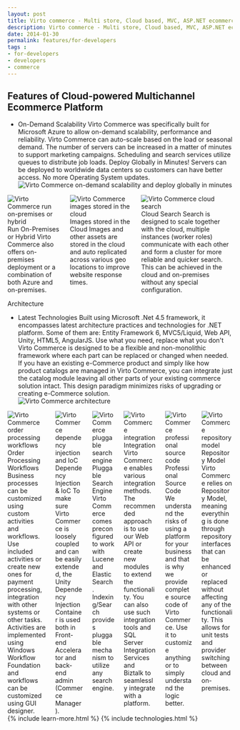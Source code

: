 ```yaml
---
layout: post
title: Virto commerce - Multi store, Cloud based, MVC, ASP.NET ecommerce framework
description: Virto commerce - Multi store, Cloud based, MVC, ASP.NET ecommerce framework
date: 2014-01-30
permalink: features/for-developers
tags : 
- for-developers
- developers
- commerce
---
```

<article role="main" class="main">
	<div class="for-dev __responsive">
		<h1 class="head-title">Features of Cloud-powered Multichannel Ecommerce Platform</h1>
		<ul class="list">
			<li class="list-item big">
				<div class="list-info">
					<span class="title">On-Demand Scalability</span>
					<span class="descr">Virto Commerce was specifically built for Microsoft Azure to allow on-demand scalability, performance and reliability. Virto Commerce can auto-scale based on the load or seasonal demand. The number of servers can be increased in a matter of minutes to support marketing campaigns. Scheduling and search services utilize queues to distribute job loads.</span>
					<span class="title">Deploy Globally in Minutes!</span>
					<span class="descr">Servers can be deployed to worldwide data centers so customers can have better access. No more Operating System updates.</span>
				</div>
				<img alt="Virto Commerce on-demand scalability and deploy globally in minutes" src="/Content/images/for-dev/features-cloud.png" class="list-img">
			</li>
		</ul>
		<div class="columns three">
			<div class="column">
				<img alt="Virto Commerce run on-premises or hybrid" src="/Content/images/for-dev/features-cloud-onpremise.png">
				<span class="title">Run On-Premises or Hybrid</span>
				<span class="descr">Virto Commerce also offers on-premises deployment or a combination of both Azure and on-premises.</span>
			</div>
			<div class="column">
				<img alt="Virto Commerce images stored in the cloud" src="/Content/images/for-dev/features-cloud-assets.png">
				<span class="title">Images stored in the Cloud</span>
				<span class="descr">Images and other assets are stored in the cloud and auto replicated across various geo locations to improve website response times.</span>
			</div>
			<div class="column">
				<img alt="Virto Commerce cloud search" src="/Content/images/for-dev/features-cloud-search.png">
				<span class="title">Cloud Search</span>
				<span class="descr">Search is designed to scale together with the cloud, multiple instances (worker roles) communicate with each other and form a cluster for more reliable and quicker search. This can be achieved in the cloud and on-premises without any special configuration.</span>
			</div>
		</div>
		<p class="sub-title">Architecture</p>
		<ul class="list">
			<li class="list-item big">
				<div class="list-info">
					<span class="title">Latest Technologies</span>
					<span class="descr">Built using Microsoft .Net 4.5 framework, it encompasses latest architecture practices and technologies for .NET platform. Some of them are: Entity Framework 6, MVC5/Liquid, Web API, Unity, HTML5, AngularJS.</span>
					<span class="title">Use what you need, replace what you don't</span>
					<span class="descr">Virto Commerce is designed to be a flexible and non-monolithic framework where each part can be replaced or changed when needed. If you have an existing e-Commerce product and simply like how product catalogs are managed in Virto Commerce, you can integrate just the catalog module leaving all other parts of your existing commerce solution intact. This design paradigm minimizes risks of upgrading or creating e-Commerce solution.</span>
				</div>
				<img alt="Virto Commerce architecture" src="/Content/images/for-dev/features-architecture.png" class="list-img">
			</li>
		</ul>
		<div class="columns three">
			<div class="column">
				<img alt="Virto Commerce order processing workflows" src="/Content/images/for-dev/features-architecture-workflow.png">
				<span class="title">Order Processing Workflows</span>
				<span class="descr">Business processes can be customized using custom activities and workflows. Use included activities or create new ones for payment processing, integration with other systems or other tasks. Activities are implemented using Windows Workflow Foundation and workflows can be customized using GUI designer.</span>
			</div>
			<div class="column">
				<img alt="Virto Commerce dependency injection and IoC" src="/Content/images/for-dev/features-architecture-dependency.png">
				<span class="title">Dependency Injection &amp; IoC</span>
				<span class="descr">To make sure Virto Commerce is loosely coupled and can be easily extended, the Unity Dependency Injection Container is used both in Front-end Accelerator and back-end admin (Commerce Manager).</span>
			</div>
			<div class="column">
				<img alt="Virto Commerce pluggable search engine" src="/Content/images/for-dev/features-architecture-search.png">
				<span class="title">Pluggable Search Engine</span>
				<span class="descr">Virto Commerce comes preconfigured to work with Lucene and ElasticSearch. Indexing/Search provides pluggable mechanism to utilize any search engine.</span>
			</div>
			<div class="column">
				<img alt="Virto Commerce integration" src="/Content/images/for-dev/features-architecture-odata.png">
				<span class="title">Integration</span>
				<span class="descr">Virto Commerce enables various integration methods. The recommended approach is to use our Web API or create new modules to extend the functionality. You can also use such integration tools and SQL Server Integration Services and Biztalk to seamlessly integrate with a platform.</span>
			</div>
			<div class="column">
				<img alt="Virto Commerce professional source code" src="/Content/images/for-dev/features-architecture-source.png">
				<span class="title">Professional Source Code</span>
				<span class="descr">We understand the risks of using a platform for your business and that is why we provide complete source code of Virto Commerce. Use it to customize anything or to simply understand the logic better.</span>
			</div>
			<div class="column">
				<img alt="Virto Commerce repository model" src="/Content/images/for-dev/features-architecture-repository.png">
				<span class="title">Repository Model</span>
				<span class="descr">Virto Commerce relies on Repository Model, meaning everything is done through repository interfaces that can be enhanced or replaced without affecting any of the functionality. This allows for unit tests and provider switching between cloud and on-premises.</span>
			</div>
		</div>
	</div>
	{% include learn-more.html %}
	{% include technologies.html %}
</article>
